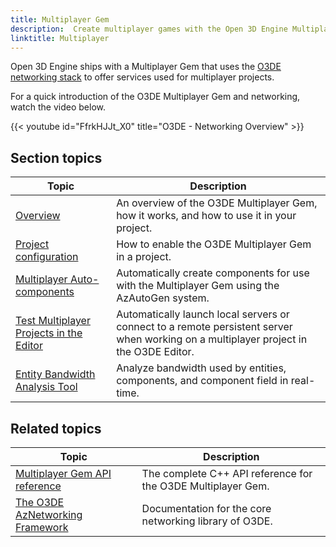 ```yaml
---
title: Multiplayer Gem
description:  Create multiplayer games with the Open 3D Engine Multiplayer Gem.
linktitle: Multiplayer
---
```


Open 3D Engine ships with a Multiplayer Gem that uses the [O3DE networking stack](/docs/user-guide/networking/) to offer services used for multiplayer projects.

For a quick introduction of the O3DE Multiplayer Gem and networking, watch the video below.

{{< youtube id="FfrkHJJt_X0" title="O3DE - Networking Overview" >}}

## Section topics

| Topic | Description |
|---|---|
| [Overview](./multiplayer-gem/overview) | An overview of the O3DE Multiplayer Gem, how it works, and how to use it in your project. |
| [Project configuration](./multiplayer-gem/configuration) | How to enable the O3DE Multiplayer Gem in a project. |
| [Multiplayer Auto-components](./multiplayer-gem/autocomponents) | Automatically create components for use with the Multiplayer Gem using the AzAutoGen system. |
| [Test Multiplayer Projects in the Editor](./multiplayer-gem/test-in-editor) | Automatically launch local servers or connect to a remote persistent server when working on a multiplayer project in the O3DE Editor. |
| [Entity Bandwidth Analysis Tool](./multiplayer-gem/entity-stats) | Analyze bandwidth used by entities, components, and component field in real-time. |

## Related topics

| Topic | Description |
|---|---|
| [Multiplayer Gem API reference](/docs/api/gems/multiplayer/) | The complete C++ API reference for the O3DE Multiplayer Gem. |
| [The O3DE AzNetworking Framework](/docs/user-guide/networking/) | Documentation for the core networking library of O3DE. |
